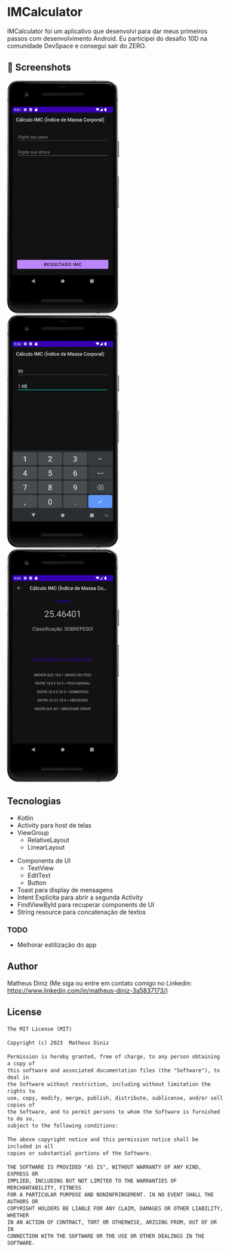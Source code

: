 # IMCalculator

IMCalculator foi um aplicativo que desenvolvi para dar meus primeiros passos com desenvolvimento Android. Eu participei do desafio 10D na comunidade DevSpace e consegui sair do ZERO. 


## :camera_flash: Screenshots
<!-- You can add more screenshots here if you like -->
<img src="/results/Screenshot_20230202_210226 n1.png" width="260">&emsp;<img src="/results/Screenshot_20230202_210420 n2.png" width="260">&emsp;<img src="/results/Screenshot_20230202_210607 n3.png" width="260">

## Tecnologias
* Kotlin
* Activity para host de telas
* ViewGroup
    * RelativeLayout
    * LinearLayout
- Components de UI
    - TextView
    - EditText
    - Button
- Toast para display de mensagens
- Intent Explicita para abrir a segunda Activity
- FindViewById para recuperar components de UI
- String resource para concatenação de textos


### TODO
- Melhorar estilização do app

## Author
Matheus Diniz (Me siga ou entre em contato comigo no Linkedin: https://www.linkedin.com/in/matheus-diniz-3a5837173/)

## License
```
The MIT License (MIT)

Copyright (c) 2023  Matheus Diniz

Permission is hereby granted, free of charge, to any person obtaining a copy of
this software and associated documentation files (the "Software"), to deal in
the Software without restriction, including without limitation the rights to
use, copy, modify, merge, publish, distribute, sublicense, and/or sell copies of
the Software, and to permit persons to whom the Software is furnished to do so,
subject to the following conditions:

The above copyright notice and this permission notice shall be included in all
copies or substantial portions of the Software.

THE SOFTWARE IS PROVIDED "AS IS", WITHOUT WARRANTY OF ANY KIND, EXPRESS OR
IMPLIED, INCLUDING BUT NOT LIMITED TO THE WARRANTIES OF MERCHANTABILITY, FITNESS
FOR A PARTICULAR PURPOSE AND NONINFRINGEMENT. IN NO EVENT SHALL THE AUTHORS OR
COPYRIGHT HOLDERS BE LIABLE FOR ANY CLAIM, DAMAGES OR OTHER LIABILITY, WHETHER
IN AN ACTION OF CONTRACT, TORT OR OTHERWISE, ARISING FROM, OUT OF OR IN
CONNECTION WITH THE SOFTWARE OR THE USE OR OTHER DEALINGS IN THE SOFTWARE.
```
